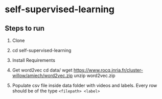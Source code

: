 # self-supervised-learning

## Steps to run

1. Clone
2. cd self-supervised-learning
3. Install Requirements
4. Get word2vec
cd data/
wget https://www.rocq.inria.fr/cluster-willow/amiech/word2vec.zip
unzip word2vec.zip

6. Populate csv file inside data folder with videos and labels. Every row should be of the type `<filepath> <label>`
